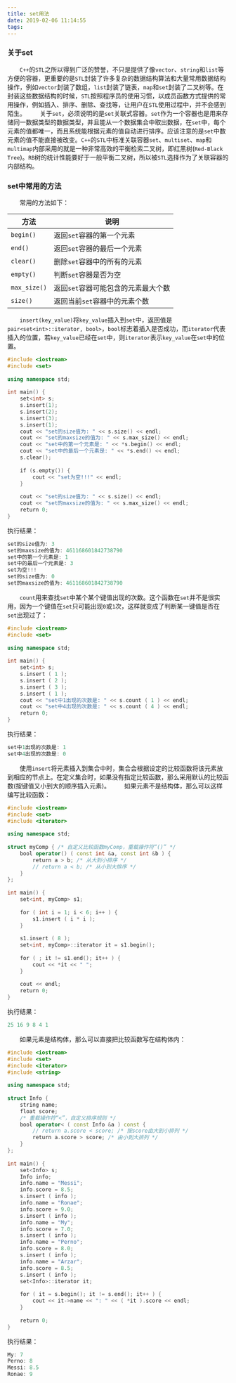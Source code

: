 ```yaml
---
title: set用法
date: 2019-02-06 11:14:55
tags:
---
```

### 关于set

&emsp;&emsp;`C++`的`STL`之所以得到广泛的赞誉，不只是提供了像`vector`、`string`和`list`等方便的容器，更重要的是`STL`封装了许多复杂的数据结构算法和大量常用数据结构操作，例如`vector`封装了数组，`list`封装了链表，`map`和`set`封装了二叉树等。在封装这些数据结构的时候，`STL`按照程序员的使用习惯，以成员函数方式提供的常用操作，例如插入、排序、删除、查找等，让用户在`STL`使用过程中，并不会感到陌生。
&emsp;&emsp;关于`set`，必须说明的是`set`关联式容器。`set`作为一个容器也是用来存储同一数据类型的数据类型，并且能从一个数据集合中取出数据，在`set`中，每个元素的值都唯一，而且系统能根据元素的值自动进行排序。应该注意的是`set`中数元素的值不能直接被改变。`C++`的`STL`中标准关联容器`set`、`multiset`、`map`和`multimap`内部采用的就是一种非常高效的平衡检索二叉树，即红黑树(`Red-Black Tree`)。`RB`树的统计性能要好于一般平衡二叉树，所以被`STL`选择作为了关联容器的内部结构。

### set中常用的方法

&emsp;&emsp;常用的方法如下：

方法         | 说明
-------------|-----
`begin()`    | 返回`set`容器的第一个元素
`end()`      | 返回`set`容器的最后一个元素
`clear()`    | 删除`set`容器中的所有的元素
`empty()`    | 判断`set`容器是否为空
`max_size()` | 返回`set`容器可能包含的元素最大个数
`size()`     | 返回当前`set`容器中的元素个数

&emsp;&emsp;`insert(key_value)`将`key_value`插入到`set`中，返回值是`pair<set<int>::iterator, bool>`，`bool`标志着插入是否成功，而`iterator`代表插入的位置，若`key_value`已经在`set`中，则`iterator`表示`key_value`在`set`中的位置。

``` cpp
#include <iostream>
#include <set>
​
using namespace std;
​
int main() {
    set<int> s;
    s.insert(1);
    s.insert(2);
    s.insert(3);
    s.insert(1);
    cout << "set的size值为: " << s.size() << endl;
    cout << "set的maxsize的值为: " << s.max_size() << endl;
    cout << "set中的第一个元素是: " << *s.begin() << endl;
    cout << "set中的最后一个元素是: " << *s.end() << endl;
    s.clear();
​
    if (s.empty()) {
        cout << "set为空!!!" << endl;
    }
​
    cout << "set的size值为: " << s.size() << endl;
    cout << "set的maxsize的值为: " << s.max_size() << endl;
    return 0;
}
```

执行结果：

``` cpp
set的size值为: 3
set的maxsize的值为: 461168601842738790
set中的第一个元素是: 1
set中的最后一个元素是: 3
set为空!!!
set的size值为: 0
set的maxsize的值为: 461168601842738790
```

&emsp;&emsp;`count`用来查找`set`中某个某个键值出现的次数。这个函数在`set`并不是很实用，因为一个键值在`set`只可能出现`0`或`1`次，这样就变成了判断某一键值是否在`set`出现过了：

``` cpp
#include <iostream>
#include <set>
​
using namespace std;
​
int main() {
    set<int> s;
    s.insert ( 1 );
    s.insert ( 2 );
    s.insert ( 3 );
    s.insert ( 1 );
    cout << "set中1出现的次数是: " << s.count ( 1 ) << endl;
    cout << "set中4出现的次数是: " << s.count ( 4 ) << endl;
    return 0;
}
```

执行结果：

``` cpp
set中1出现的次数是: 1
set中4出现的次数是: 0
```

&emsp;&emsp;使用`insert`将元素插入到集合中时，集合会根据设定的比较函数将该元素放到相应的节点上。在定义集合时，如果没有指定比较函数，那么采用默认的比较函数(按键值又小到大的顺序插入元素)。
&emsp;&emsp;如果元素不是结构体，那么可以这样编写比较函数：

``` cpp
#include <iostream>
#include <set>
#include <iterator>
​
using namespace std;
​
struct myComp { /* 自定义比较函数myComp，重载操作符“()” */
    bool operator() ( const int &a, const int &b ) {
        return a > b; /* 从大到小排序 */
        // return a < b; /* 从小到大排序 */
    }
};
​
int main() {
    set<int, myComp> s1;
​
    for ( int i = 1; i < 6; i++ ) {
        s1.insert ( i * i );
    }
​
    s1.insert ( 8 );
    set<int, myComp>::iterator it = s1.begin();
​
    for ( ; it != s1.end(); it++ ) {
        cout << *it << " ";
    }
​
    cout << endl;
    return 0;
}
```

执行结果：

``` cpp
25 16 9 8 4 1
```

&emsp;&emsp;如果元素是结构体，那么可以直接把比较函数写在结构体内：

``` cpp
#include <iostream>
#include <set>
#include <iterator>
#include <string>
​
using namespace std;
​
struct Info {
    string name;
    float score;
    /* 重载操作符“<”，自定义排序规则 */
    bool operator< ( const Info &a ) const {
        // return a.score < score; /* 按score由大到小排列 */
        return a.score > score; /* 由小到大排列 */
    }
};
​
int main() {
    set<Info> s;
    Info info;
    info.name = "Messi";
    info.score = 8.5;
    s.insert ( info );
    info.name = "Ronae";
    info.score = 9.0;
    s.insert ( info );
    info.name = "My";
    info.score = 7.0;
    s.insert ( info );
    info.name = "Perno";
    info.score = 8.0;
    s.insert ( info );
    info.name = "Arzar";
    info.score = 8.5;
    s.insert ( info );
    set<Info>::iterator it;
​
    for ( it = s.begin(); it != s.end(); it++ ) {
        cout << it->name << ": " << ( *it ).score << endl;
    }
​
    return 0;
}
```

执行结果：

``` cpp
My: 7
Perno: 8
Messi: 8.5
Ronae: 9
```